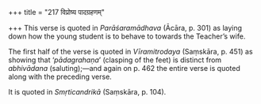 +++
title = "217 विप्रोष्य पादग्रहणम्"

+++
This verse is quoted in *Parāśaramādhava* (Ācāra, p. 301) as laying down
how the young student is to behave to towards the Teacher’s wife.

The first half of the verse is quoted in *Vīramitrodaya* (Saṃskāra, p.
451) as showing that ‘*pādagrahaṇa*’ (clasping of the feet) is distinct
from *abhivādana* (saluting);—and again on p. 462 the entire verse is
quoted along with the preceding verse.

It is quoted in *Smṛticandrikā* (Saṃskāra, p. 104).


